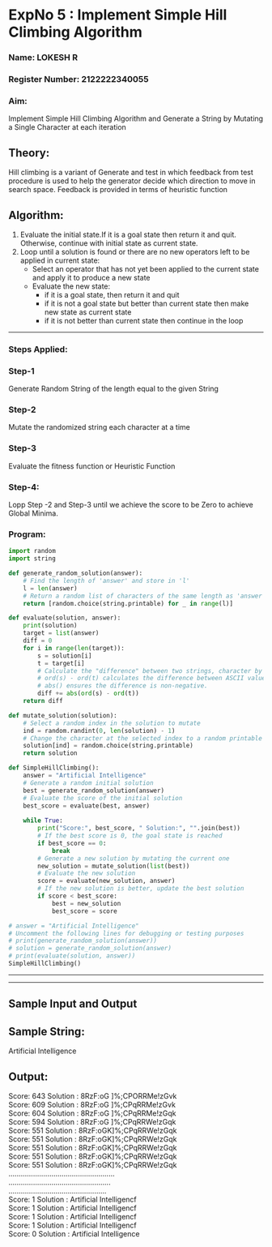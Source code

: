 <h1>ExpNo 5 : Implement Simple Hill Climbing Algorithm</h1> 
<h3>Name: LOKESH R          </h3>
<h3>Register Number: 2122222340055  </h3>
<H3>Aim:</H3>
<p>Implement Simple Hill Climbing Algorithm and Generate a String by Mutating a Single Character at each iteration </p>
<h2> Theory: </h2>
<p>Hill climbing is a variant of Generate and test in which feedback from test procedure is used to help the generator decide which direction to move in search space.
Feedback is provided in terms of heuristic function
</p>


<h2>Algorithm:</h2>
<p>
<ol>
 <li> Evaluate the initial state.If it is a goal state then return it and quit. Otherwise, continue with initial state as current state.</li> 
<li>Loop until a solution is found or there are no new operators left to be applied in current state:
<ul><li>Select an operator that has not yet been applied to the current state and apply it to produce a new state</li>
<li>Evaluate the new state:
  <ul>
<li>if it is a goal state, then return it and quit</li>
<li>if it is not a goal state but better than current state then make new state as current state</li>
<li>if it is not better than current state then continue in the loop</li>
    </ul>
</li>
</ul>
</li>
</ol>

</p>
<hr>
<h3> Steps Applied:</h3>
<h3>Step-1</h3>
<p> Generate Random String of the length equal to the given String</p>
<h3>Step-2</h3>
<p>Mutate the randomized string each character at a time</p>
<h3>Step-3</h3>
<p> Evaluate the fitness function or Heuristic Function</p>
<h3>Step-4:</h3>
<p> Lopp Step -2 and Step-3  until we achieve the score to be Zero to achieve Global Minima.</p>

<h3>Program:</h3>

```python
import random
import string

def generate_random_solution(answer):
    # Find the length of 'answer' and store in 'l'
    l = len(answer)
    # Return a random list of characters of the same length as 'answer'
    return [random.choice(string.printable) for _ in range(l)]

def evaluate(solution, answer):
    print(solution)
    target = list(answer)
    diff = 0
    for i in range(len(target)):
        s = solution[i]
        t = target[i]
        # Calculate the "difference" between two strings, character by character.
        # ord(s) - ord(t) calculates the difference between ASCII values.
        # abs() ensures the difference is non-negative.
        diff += abs(ord(s) - ord(t))
    return diff

def mutate_solution(solution):
    # Select a random index in the solution to mutate
    ind = random.randint(0, len(solution) - 1)
    # Change the character at the selected index to a random printable character
    solution[ind] = random.choice(string.printable)
    return solution

def SimpleHillClimbing():
    answer = "Artificial Intelligence"
    # Generate a random initial solution
    best = generate_random_solution(answer)
    # Evaluate the score of the initial solution
    best_score = evaluate(best, answer)
    
    while True:
        print("Score:", best_score, " Solution:", "".join(best))
        # If the best score is 0, the goal state is reached
        if best_score == 0:
            break
        # Generate a new solution by mutating the current one
        new_solution = mutate_solution(list(best))
        # Evaluate the new solution
        score = evaluate(new_solution, answer)
        # If the new solution is better, update the best solution
        if score < best_score:
            best = new_solution
            best_score = score

# answer = "Artificial Intelligence"
# Uncomment the following lines for debugging or testing purposes
# print(generate_random_solution(answer))
# solution = generate_random_solution(answer)
# print(evaluate(solution, answer))
SimpleHillClimbing()
```

<hr>

<hr>
<h2>Sample Input and Output</h2>
<h2>Sample String:</h2> Artificial Intelligence
<h2>Output:</h2>
Score: 643  Solution :  8RzF:oG ]%;CPORRMe!zGvk<br>
Score: 609  Solution :  8RzF:oG ]%;CPqRRMe!zGvk<br>
Score: 604  Solution :  8RzF:oG ]%;CPqRRMe!zGqk<br>
Score: 594  Solution :  8RzF:oG ]%;CPqRRWe!zGqk<br>
Score: 551  Solution :  8RzF:oGK]%;CPqRRWe!zGqk<br>
Score: 551  Solution :  8RzF:oGK]%;CPqRRWe!zGqk<br>
Score: 551  Solution :  8RzF:oGK]%;CPqRRWe!zGqk<br>
Score: 551  Solution :  8RzF:oGK]%;CPqRRWe!zGqk<br>
Score: 551  Solution :  8RzF:oGK]%;CPqRRWe!zGqk<br>
....................................................<br>
..................................................<br>
................................................<br>
Score: 1  Solution :  Artificial Intelligencf<br>
Score: 1  Solution :  Artificial Intelligencf<br>
Score: 1  Solution :  Artificial Intelligencf<br>
Score: 1  Solution :  Artificial Intelligencf<br>
Score: 0  Solution :  Artificial Intelligence<br>
